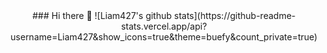 <div align="center">
### Hi there 👋
![Liam427's github stats](https://github-readme-stats.vercel.app/api?username=Liam427&show_icons=true&theme=buefy&count_private=true)
</div>
<!--
**Liam427/Liam427** is a ✨ _special_ ✨ repository because its `README.md` (this file) appears on your GitHub profile.

Here are some ideas to get you started:

- 🔭 I’m currently working on ...
- 🌱 I’m currently learning ...
- 👯 I’m looking to collaborate on ...
- 🤔 I’m looking for help with ...
- 💬 Ask me about ...
- 📫 How to reach me: ...
- 😄 Pronouns: ...
- ⚡ Fun fact: ...
-->
